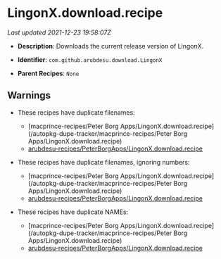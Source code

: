 # LingonX.download.recipe

_Last updated 2021-12-23 19:58:07Z_

- **Description**: Downloads the current release version of LingonX.

- **Identifier**: `com.github.arubdesu.download.LingonX`

- **Parent Recipes**: `None`

## Warnings

- These recipes have duplicate filenames:
    - [macprince-recipes/Peter Borg Apps/LingonX.download.recipe](/autopkg-dupe-tracker/macprince-recipes/Peter Borg Apps/LingonX.download.recipe)
    - [arubdesu-recipes/PeterBorgApps/LingonX.download.recipe](/autopkg-dupe-tracker/arubdesu-recipes/PeterBorgApps/LingonX.download.recipe)

- These recipes have duplicate filenames, ignoring numbers:
    - [macprince-recipes/Peter Borg Apps/LingonX.download.recipe](/autopkg-dupe-tracker/macprince-recipes/Peter Borg Apps/LingonX.download.recipe)
    - [arubdesu-recipes/PeterBorgApps/LingonX.download.recipe](/autopkg-dupe-tracker/arubdesu-recipes/PeterBorgApps/LingonX.download.recipe)

- These recipes have duplicate NAMEs:
    - [macprince-recipes/Peter Borg Apps/LingonX.download.recipe](/autopkg-dupe-tracker/macprince-recipes/Peter Borg Apps/LingonX.download.recipe)
    - [arubdesu-recipes/PeterBorgApps/LingonX.download.recipe](/autopkg-dupe-tracker/arubdesu-recipes/PeterBorgApps/LingonX.download.recipe)